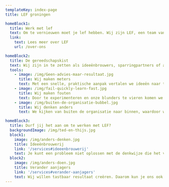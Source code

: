```yaml
---
templateKey: index-page
title: LEF groningen

homeBlock1:
  title: Werk met lef
  text: Om te vernieuwen moet je lef hebben. Wij zijn LEF, een team van twintigers met bravoure en een scherpe blik. Door te confronteren en te verrassen dagen wij organisaties uit om te innoveren.
  link:
    text: Lees meer over LEF
    url: /over-ons

homeBlock2:
  title: De gereedschapskist
  text: Wij zijn in te zetten als ideeënbrouwers, sparringpartners of aanjagers. We beginnen klein en creëren stap voor stap iets groots. Zo bewegen wij, en zo willen we anderen in beweging brengen.
  tools:
    - image: /img/Geen-advies-maar-resultaat.jpg
      title: Wij maken meters
      text: Met een snelle, praktische aanpak vertalen we ideeën naar tastbaar resultaat.
    - image: /img/fail-quickly-learn-fast.jpg
      title: Wij maken fouten
      text: Door te experimenteren en onze blunders te vieren komen we verder.
    - image: /img/buiten-de-organisatie-bubbel.jpg
      title: Wij denken anders
      text: We kijken van buiten de organisatie naar binnen, waardoor we kritisch en onbevangen zijn.

homeBlock3:
  title: Durf jij het aan om te werken met LEF?
  backgroundImage: /img/ted-en-thijs.jpg
  block1:
    image: /img/anders-denken.jpg
    title: Ideeënbrouwerij
    link: '/services#ideeenbrouwerij'
    text: Je kunt een probleem niet oplossen met de denkwijze die het veroorzaakt heeft. Daarom brouwen wij nieuwe ideeën, buiten de kaders. Vanuit LEF wordt een multidisciplinair team samengesteld om vraagstukken op een creatieve manier aan te vliegen.
  block2:
    image: /img/anders-doen.jpg
    title: Verander aanjagers
    link: '/services#verander-aanjagers'
    text: Wij willen tastbaar resultaat creëren. Daarom kun je ons ook benaderen als er iets op touw moet worden gezet. We helpen met een plan en verbinden onze ondernemende manier van werken aan jouw organisatie. Hierbij gebruiken we uiteenlopende methodes zoals scrum, design thinking en emergent change.
---
```

